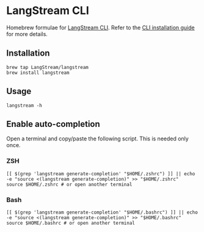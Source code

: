 # LangStream CLI

Homebrew formulae for [LangStream CLI](https://github.com/LangStream/langstream).
Refer to the [CLI installation guide](https://github.com/LangStream/langstream#cli) for more details.


## Installation

```
brew tap LangStream/langstream
brew install langstream
```

## Usage

```
langstream -h
```
## Enable auto-completion

Open a terminal and copy/paste the following script. This is needed only once.

### ZSH

```
[[ $(grep 'langstream generate-completion' "$HOME/.zshrc") ]] || echo -e "source <(langstream generate-completion)" >> "$HOME/.zshrc"
source $HOME/.zshrc # or open another terminal
```
### Bash

```
[[ $(grep 'langstream generate-completion' "$HOME/.bashrc") ]] || echo -e "source <(langstream generate-completion)" >> "$HOME/.bashrc"
source $HOME/.bashrc # or open another terminal
```



